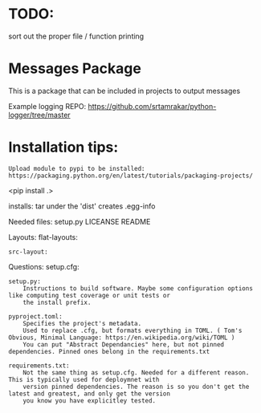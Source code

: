 # TODO:
sort out the proper file / function printing

# Messages Package

This is a package that can be included in projects to output messages

Example logging REPO: https://github.com/srtamrakar/python-logger/tree/master


# Installation tips:
    Upload module to pypi to be installed: https://packaging.python.org/en/latest/tutorials/packaging-projects/

<pip install .>

installs:
    tar under the 'dist'
    creates .egg-info

Needed files:
    setup.py
    LICEANSE
    README


Layouts:
    flat-layouts:

    src-layout:



Questions:
    setup.cfg:
        

    setup.py:
        Instructions to build software. Maybe some configuration options like computing test coverage or unit tests or
        the install prefix.

    pyproject.toml:
        Specifies the project's metadata.
        Used to replace .cfg, but formats everything in TOML. ( Tom's Obvious, Minimal Language: https://en.wikipedia.org/wiki/TOML )
        You can put "Abstract Dependancies" here, but not pinned dependencies. Pinned ones belong in the requirements.txt

    requirements.txt:
        Not the same thing as setup.cfg. Needed for a different reason. This is typically used for deploymnet with
        version pinned dependencies. The reason is so you don't get the latest and greatest, and only get the version
        you know you have explicitley tested.
